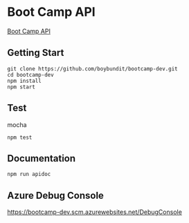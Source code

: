 # Boot Camp API

[Boot Camp API](https://bootcamp-dev.azurewebsites.net)

## Getting Start

  ```
git clone https://github.com/boybundit/bootcamp-dev.git
cd bootcamp-dev
npm install
npm start
  ```

## Test
mocha
  ```
npm test
  ```
  
## Documentation

  ```
npm run apidoc
  ```
  

## Azure Debug Console

https://bootcamp-dev.scm.azurewebsites.net/DebugConsole
